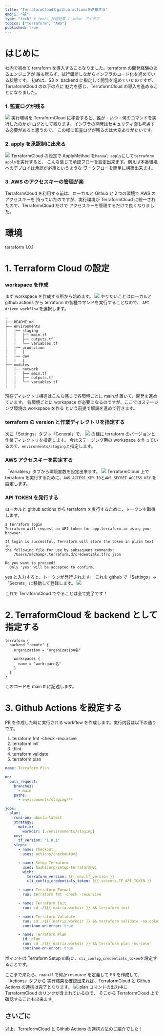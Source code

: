```yaml
---
title: "TerraformCloudとgithub actionsを連携する"
emoji: "😸"
type: "tech" # tech: 技術記事 / idea: アイデア
topics: ["terraform", "AWS"]
published: true
---
```


# はじめに

社内で初めて terraform を導入することなりました。terraform の開発経験のあるエンジニアが
誰も居らず、試行錯誤しながらインフラのコード化を進めている状態です。
初めは、S3 を backend に指定して開発を進めていたのですが、TerraformCloud の以下の点に
魅力を感じ、TerraformCloud の導入を進めることになりました。

### 1. 監査ログが残る

![](https://storage.googleapis.com/zenn-user-upload/2cfc28fd7918a37eddf8111e.png)
実行環境を TerraformCloud に移管すると、誰が・いつ・何のコマンドを実行したのかが
ログとして残ります。インフラの開発はセキュリティ面も考慮する必要があると思うので、
この様に監査ログが残るのは大変ありがたいです。

### 2. apply を承認制に出来る

![](https://storage.googleapis.com/zenn-user-upload/27f5a77c61a508eed8451c5c.png)
TerraformCloud の設定で ApplyMethod を`Manual apply`にして`terraform apply`を実行すると、
こんな感じで承認フローを設定出来ます。例えば本番環境へのデプロイは承認が必須というような
ワークフローを簡単に構築出来ます。

### 3. AWS のアクセスキーの管理が楽

TerraformCloud を利用する前は、ローカルと Github と２つの環境で AWS のアクセスキーを
持っていたのですが、実行環境が TerraformCloud に統一されたので、TerraformCloud だけで
アクセスキーを管理するだけで良くなりました。

# 環境

terraform 1.0.1

# 1. Terraform Cloud の設定

### workspace を作成

まず workspace を作成する所から始めます。
![](https://storage.googleapis.com/zenn-user-upload/b55135d3bb45cbfc79dcea27.png)
やりたいことはローカルと github actions から terraform の各種コマンドを実行することなので、
`API-driven workflow` を選択します。

```
.
├── README.md
├── environments
│   |── staging
│   |   ├── main.tf
│   |   ├── outputs.tf
│   |   └── variables.tf
|   |── production
|   |   |
|   |── dev
|   |   |
├── modules
│   |── network
│   |   ├── main.tf
│   |   ├── outputs.tf
│   |   └── variables.tf
|   |
```

現在ディレクトリ構造はこんな感じで各環境ごとに main.tf 置いて、開発を進めています。
各環境ごとに workspace が必要になるのですが、ここではステージング環境の workspace を作る
という前提で解説を進めて行きます。

### terraform の version と作業ディレクトリを指定する

次に「Settings」タブ->「General」で、
![](https://storage.googleapis.com/zenn-user-upload/617582582c5f312f0ca17f4c.png)
の様に terraform のバージョンと作業ディレクトリを指定します。
今はステージング用の workspace を作っているので、`environments/staging`と指定します。

### AWS アクセスキーを設定する

「Variables」タブから環境変数を設定出来ます。
![](https://storage.googleapis.com/zenn-user-upload/7d19592bdb2c45dd0c202393.png)
TerraformCloud 上で terraform を実行するために、`AWS_ACCESS_KEY_ID`と`AWS_SECRET_ACCESS_KEY` を設定します。

### API TOKEN を発行する

ローカルと github actions から terraform を実行するために、トークンを取得します。

```
$ terraform login
Terraform will request an API token for app.terraform.io using your browser.

If login is successful, Terraform will store the token in plain text in
the following file for use by subsequent commands:
    /Users/machamp/.terraform.d/credentials.tfrc.json

Do you want to proceed?
  Only 'yes' will be accepted to confirm.
```

yes と入力すると、トークンが発行されます。
これを github で「Settings」->「Secrets」に移動して登録します。
![](https://storage.googleapis.com/zenn-user-upload/9279d0e2b025815871a1713d.png)

これで TerraformCloud でやることは全て完了です！

# 2. TerraformCloud を backend として指定する

```HCL
terraform {
  backend "remote" {
    organization = "organization名"

    workspaces {
      name = "workspace名"
    }
  }
}
```

このコードを main.tf に記述します。

# 3. Github Actions を設定する

PR を作成した時に実行される workflow を作成します。実行内容は以下の通りです。

1. terraform fmt -check -recursive
2. terraform init
3. tflint
4. terraform validate
5. terraform plan

```yaml
name: Terraform Plan

on:
  pull_request:
    branches:
      - main
    paths:
      - environments/staging/**

jobs:
  plan:
    runs-on: ubuntu-latest
    strategy:
      matrix:
        workdir: [./environments/staging]
    env:
      tf_version: "1.0.1"
    steps:
      - name: Checkout
        uses: actions/checkout@v2

      - name: Setup Terraform
        uses: hashicorp/setup-terraform@v1
        with:
          terraform_version: ${{ env.tf_version }}
          cli_config_credentials_token: ${{ secrets.TF_API_TOKEN }}

      - name: Terraform Format
        run: terraform fmt -check -recursive

      - name: Terraform Init
        run: cd ./${{ matrix.workdir }} && terraform init

      - name: Terraform Validate
        run: cd ./${{ matrix.workdir }} && terraform validate -no-color
        continue-on-error: true

      - name: Terraform Plan
        id: plan
        run: cd ./${{ matrix.workdir }} && terraform plan -no-color
        continue-on-error: true
```

ポイントは Terraform Setup の時に、`cli_config_credentials_token`を設定することです。

ここまで来たら、main.tf で何か resource を定義して PR を作成して、「Actions」タブから
実行結果を確認出来れば、TerraformCloud と Github Actions の連携は完了となります。
![](https://storage.googleapis.com/zenn-user-upload/363aca0829239bb2dd6df63a.png)
plan コマンドの出力中に TerraformCloud のリンクが含まれているので、
そこから TerraformCloud 上で確認することも出来ます。

## さいごに

以上、TerraformCloud と Github Actions の連携方法のご紹介でした！
